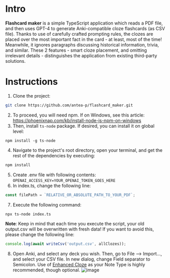 # Intro 

**Flashcard maker** is a simple TypeScript application which reads a PDF file, and then uses GPT-4 to generate Anki-compatible cloze flashcards (as CSV file). Thanks to use of carefully crafted prompting rules, the clozes are placed over the most important fact in the card - at least, most of the time! Meanwhile, it ignores paragraphs discussing historical information, trivia, and similar. These 2 features - smart cloze placement, and omitting irrelevant details - distinguishes the application from existing third-party solutions.

# Instructions
1. Clone the project:
```bash
git clone https://github.com/antea-p/flashcard_maker.git
```
2. To proceed, you will need npm. If on Windows, see this article: https://phoenixnap.com/kb/install-node-js-npm-on-windows
3. Then, install `ts-node` package. If desired, you can install it on global level: 
```
npm install -g ts-node 
```
4. Navigate to the project's root directory, open your terminal, and get the rest of the dependencies by executing:
```bash
npm install
```
5. Create .env file with following contents:
`OPENAI_ACCESS_KEY=YOUR_OPENAI_TOKEN_GOES_HERE`
6. In index.ts, change the following line:
```typescript
const filePath = `RELATIVE_OR_ABSOLUTE_PATH_TO_YOUR_PDF`;
```
7. Execute the following command:
```bash
npx ts-node index.ts
```

**Note**: Keep in mind that each time you execute the script, your old output.csv will be overwritten with fresh data! If you want to avoid this, please change the following line:
```typescript
console.log(await writeCsv('output.csv', allClozes));
```
8. Open Anki, and select any deck you wish. Then, go to File --> Import..., and select your CSV file. In new dialog, change Field separator to Semicolon. Use of [Enhanced Cloze](https://ankiweb.net/shared/info/1990296174) as your Note Type is highly recommended, though optional.
![image](https://github.com/antea-p/flashcard_maker/assets/147252486/cff21118-36a9-4fbc-aae2-1334da85e8a1)
